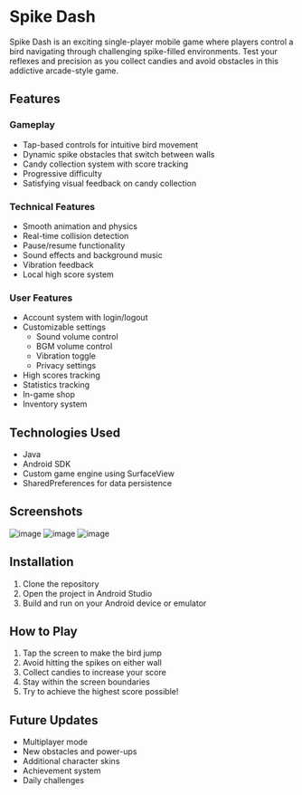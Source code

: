 # Spike Dash

Spike Dash is an exciting single-player mobile game where players control a bird navigating through challenging spike-filled environments. Test your reflexes and precision as you collect candies and avoid obstacles in this addictive arcade-style game.

## Features

### Gameplay
- Tap-based controls for intuitive bird movement
- Dynamic spike obstacles that switch between walls
- Candy collection system with score tracking
- Progressive difficulty
- Satisfying visual feedback on candy collection

### Technical Features
- Smooth animation and physics
- Real-time collision detection
- Pause/resume functionality
- Sound effects and background music
- Vibration feedback
- Local high score system

### User Features
- Account system with login/logout
- Customizable settings
  - Sound volume control
  - BGM volume control
  - Vibration toggle
  - Privacy settings
- High scores tracking
- Statistics tracking
- In-game shop
- Inventory system

## Technologies Used
- Java
- Android SDK
- Custom game engine using SurfaceView
- SharedPreferences for data persistence

## Screenshots
![image](https://github.com/user-attachments/assets/e5375688-38b3-4115-9219-6f73dc5d7a72)
![image](https://github.com/user-attachments/assets/d9e728d3-9743-4f75-8718-4ef08a287310)
![image](https://github.com/user-attachments/assets/5cbc5eb1-46c1-40e0-8db9-4979681c250a)


## Installation
1. Clone the repository
2. Open the project in Android Studio
3. Build and run on your Android device or emulator

## How to Play
1. Tap the screen to make the bird jump
2. Avoid hitting the spikes on either wall
3. Collect candies to increase your score
4. Stay within the screen boundaries
5. Try to achieve the highest score possible!

## Future Updates
- Multiplayer mode
- New obstacles and power-ups
- Additional character skins
- Achievement system
- Daily challenges
